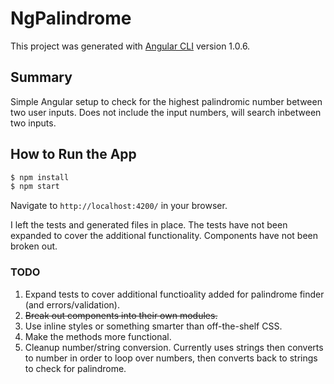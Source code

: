# NgPalindrome

This project was generated with [Angular CLI](https://github.com/angular/angular-cli) version 1.0.6.

## Summary

Simple Angular setup to check for the highest palindromic number between two user inputs.  Does not include the input numbers, will search inbetween two inputs. 

## How to Run the App

```js
$ npm install
$ npm start
```

Navigate to `http://localhost:4200/` in your browser.

I left the tests and generated files in place.  The tests have not been expanded to cover the additional functionality.  Components have not been broken out.


### TODO

1. Expand tests to cover additional functioality added for palindrome finder (and errors/validation).
2. ~~Break out components into their own modules.~~
3. Use inline styles or something smarter than off-the-shelf CSS.
4. Make the methods more functional.
5. Cleanup number/string conversion.  Currently uses strings then converts to number in order to loop over numbers, then converts back to strings to check for palindrome.
